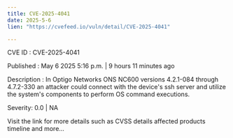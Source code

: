 ```yaml
---
title: CVE-2025-4041
date: 2025-5-6
lien: "https://cvefeed.io/vuln/detail/CVE-2025-4041"

---
```


CVE ID : CVE-2025-4041

Published :  May 6
2025
5:16 p.m. | 9 hours
11 minutes ago

Description : In Optigo Networks ONS NC600 versions 4.2.1-084 through 4.7.2-330
an attacker could connect with the device's ssh server and utilize the system's components to perform OS command executions.

Severity: 0.0 | NA

Visit the link for more details
such as CVSS details
affected products
timeline
and more...
